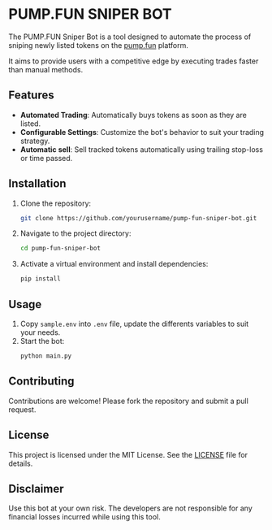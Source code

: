 # PUMP.FUN SNIPER BOT

The PUMP.FUN Sniper Bot is a tool designed to automate the process of sniping newly listed tokens on the [pump.fun](https://pump.fun) platform.

It aims to provide users with a competitive edge by executing trades faster than manual methods.

## Features

- **Automated Trading**: Automatically buys tokens as soon as they are listed.
- **Configurable Settings**: Customize the bot's behavior to suit your trading strategy.
- **Automatic sell**: Sell tracked tokens automatically using trailing stop-loss or time passed.

## Installation

1. Clone the repository:
    ```bash
    git clone https://github.com/yourusername/pump-fun-sniper-bot.git
    ```
2. Navigate to the project directory:
    ```bash
    cd pump-fun-sniper-bot
    ```
3. Activate a virtual environment and install dependencies:
    ```bash
    pip install
    ```

## Usage

1. Copy `sample.env` into `.env` file, update the differents variables to suit your needs.
2. Start the bot:
    ```bash
    python main.py
    ```

## Contributing

Contributions are welcome! Please fork the repository and submit a pull request.

## License

This project is licensed under the MIT License. See the [LICENSE](LICENSE.txt) file for details.

## Disclaimer

Use this bot at your own risk. The developers are not responsible for any financial losses incurred while using this tool.